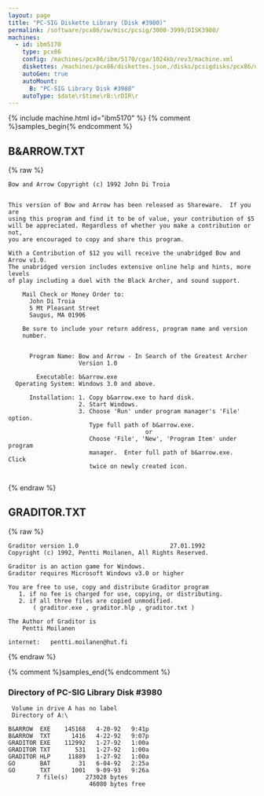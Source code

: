 ```yaml
---
layout: page
title: "PC-SIG Diskette Library (Disk #3980)"
permalink: /software/pcx86/sw/misc/pcsig/3000-3999/DISK3980/
machines:
  - id: ibm5170
    type: pcx86
    config: /machines/pcx86/ibm/5170/cga/1024kb/rev3/machine.xml
    diskettes: /machines/pcx86/diskettes.json,/disks/pcsigdisks/pcx86/diskettes.json
    autoGen: true
    autoMount:
      B: "PC-SIG Library Disk #3980"
    autoType: $date\r$time\rB:\rDIR\r
---
```


{% include machine.html id="ibm5170" %}
{% comment %}samples_begin{% endcomment %}

## B&ARROW.TXT

{% raw %}
```
Bow and Arrow Copyright (c) 1992 John Di Troia


This version of Bow and Arrow has been released as Shareware.  If you are
using this program and find it to be of value, your contribution of $5
will be appreciated. Regardless of whether you make a contribution or not,
you are encouraged to copy and share this program.

With a Contribution of $12 you will receive the unabridged Bow and Arrow v1.0.
The unabridged version includes extensive online help and hints, more levels
of play including a duel with the Black Archer, and sound support.     

    Mail Check or Money Order to:
      John Di Troia
      5 Mt Pleasant Street
      Saugus, MA 01906

    Be sure to include your return address, program name and version
    number.


      Program Name: Bow and Arrow - In Search of the Greatest Archer
                    Version 1.0

        Executable: b&arrow.exe
  Operating System: Windows 3.0 and above.

      Installation: 1. Copy b&arrow.exe to hard disk.
                    2. Start Windows.
                    3. Choose 'Run' under program manager's 'File' option.
                       Type full path of b&arrow.exe.
                                       or
                       Choose 'File', 'New', 'Program Item' under program
                       manager.  Enter full path of b&arrow.exe.  Click
                       twice on newly created icon.


```
{% endraw %}

## GRADITOR.TXT

{% raw %}
```
Graditor version 1.0                          27.01.1992
Copyright (c) 1992, Pentti Moilanen, All Rights Reserved.

Graditor is an action game for Windows.
Graditor requires Microsoft Windows v3.0 or higher

You are free to use, copy and distribute Graditor program
   1. if no fee is charged for use, copying, or distributing.
   2. if all three files are copied unmodified. 
       ( graditor.exe , graditor.hlp , graditor.txt )

The Author of Graditor is
    Pentti Moilanen

internet:   pentti.moilanen@hut.fi

```
{% endraw %}

{% comment %}samples_end{% endcomment %}

### Directory of PC-SIG Library Disk #3980

     Volume in drive A has no label
     Directory of A:\

    B&ARROW  EXE    145168   4-20-92   9:41p
    B&ARROW  TXT      1416   4-22-92   9:07p
    GRADITOR EXE    112992   1-27-92   1:00a
    GRADITOR TXT       531   1-27-92   1:00a
    GRADITOR HLP     11889   1-27-92   1:00a
    GO       BAT        31   6-04-92   2:25a
    GO       TXT      1001   9-09-93   9:26a
            7 file(s)     273028 bytes
                           46080 bytes free
